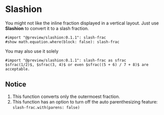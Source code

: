 # Slashion

You might not like the inline fraction displayed in a vertical layout. Just use **Slashion** to convert it to a slash fraction.

```typ
#import "@preview/slashion:0.1.1": slash-frac
#show math.equation.where(block: false): slash-frac
```

You may also use it solely

```typ
#import "@preview/slashion:0.1.1": slash-frac as sfrac
$sfrac(1/2)$, $sfrac(3, 4)$ or even $sfrac((5 + 6) / 7 + 8)$ are acceptable.
```

## Notice

1. This function converts only the outermoest fraction.
2. This function has an option to turn off the auto parenthesizing feature: `slash-frac.with(parens: false)`
